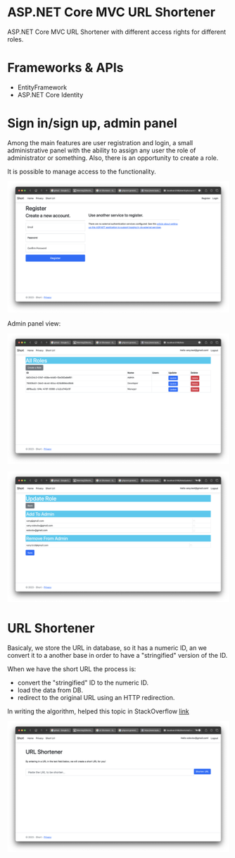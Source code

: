 # ASP.NET Core MVC URL Shortener
ASP.NET Core MVC URL Shortener with different access rights for different roles.

# Frameworks & APIs
- EntityFramework
- ASP.NET Core Identity

# Sign in/sign up, admin panel

Among the main features are user registration and login, a small administrative panel with the ability to assign any user the role of administrator or something. Also, there is an opportunity to create a role.

It is possible to manage access to the functionality.

![Login](/ImageGT/Reg.png)

Admin panel view: 

![Admin](/ImageGT/admn.png)

![Role](/ImageGT/rol.png)

# URL Shortener

Basicaly, we store the URL in database, so it has a numeric ID, an we convert it to a another base in order to have a "stringified" version of the ID.

When we have the short URL the process is:

 - convert the "stringified" ID to the numeric ID.
 - load the data from DB.
 - redirect to the original URL using an HTTP redirection.

In writing the algorithm, helped this topic in StackOverflow [link](https://stackoverflow.com/questions/742013/how-do-i-create-a-url-shortener) 

![Short](/ImageGT/Short.png)